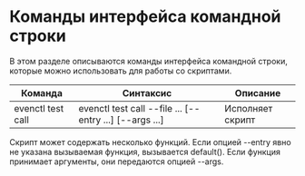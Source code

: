 # Команды интерфейса командной строки #

В этом разделе описываются команды интерфейса командной строки, которые можно использовать для работы со скриптами.

| Команда    | Синтаксис | Описание    |
|------------|-----------|-------------|
| evenctl test call | evenctl test call --file ... [--entry ...] [--args    ...] | Исполняет скрипт |

Скрипт может содержать несколько функций. Если опцией --entry явно не указана вызываемая функция, вызывается default(). Если функция принимает аргументы, они передаются опцией --args.